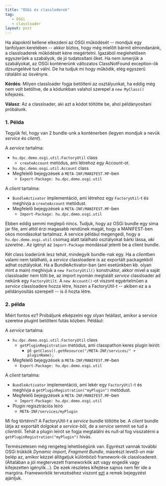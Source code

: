 ```yaml
---
title: "OSGi és classloderek"
tag:
   - OSGi
   - classloader
layout: post
---
```


Ha alapokról kellene elkezdeni az OSGi működését -- mondjuk egy tanfolyam keretében -- akkor biztos, hogy még mielőtt bármit elmondanánk, a classloaderek működését kéne megértetni. Igazából meglehetősen egyszerűek a szabályok, de jó tudatosítani őket. Ha nem ismerjük a szabályokat, az OSGi konténerünk változatos ClassNotFound exception-ök dzsungelévé tud válni. De ha tudjuk mi hogy működik, elég egyszerű rátalálni az ösvényre.

**Kérdés**: Milyen classloader fogja betölteni az osztályunkat, ha eddig még nem volt betöltve, de a kódunkban valahol szerepel a ```new MyClass()``` kifejezés.

**Válasz**: Az a classloader, aki azt a kódot töltötte be, ahol példányosítani próbálunk.

### 1. Példa

Tegyük fel, hogy van 2 bundle-unk a konténerben (legyen mondjuk a nevük *service* és *client*). 

A *service* tartalma:

 * ```hu.dpc.demo.osgi.util.FactoryUtil``` class
     * ```createAccount``` metódus, ami létrehoz egy Account-ot.
 * ```hu.dpc.demo.osgi.util.Account``` class
 * Megfelelő bejegyzések a ```META-INF/MANIFEST.MF```-ben
     * ```Export-Package: hu.dpc.demo.osgi.util```

A *client* tartalma:

* ```BundleActivator``` implementáció, ami létrehoz egy ```FactoryUtil```-t és meghívja a ```createAccount``` metódust.
* Megfelelő bejegyzések a ```META-INF/MANIFEST.MF```-ben
    * ```Import-Package: hu.dpc.demo.osgi.util```

Ebben eddig semmi meglepő nincs. Tudjuk, hogy az OSGi bundle egy sima jar file, ami attól érzi magasabb rendűnek magát, hogy a MANIFEST-ben okos mondásokat tartalmaz. A service például megengedi, hogy  a ```hu.dpc.demo.osgi.util``` csomag alatt található osztályokat bárki lássa, *aki szeretné.*. Az igényt az ```Import-Package``` mondással jelenti be a client bundle.

Két class loaderünk lesz tehát, mindegyik bundle-nak egy. Ha a *client*ben valami nem található, a *service* classloadere is az exportált packagekből adhat osztályokat. Ha a BundleActivator-ban (ami esetünkben kb. olyan mint a main) meghívjuk a ```new FactoryUtil()``` konstruktor, akkor mivel a saját classloader nem tölti be, az import nyomán megtalált *service* classloader ad nekünk egy `FactoryUtilt`. A ```new Account()```-ot viszont egyértelműen a *service* classloadere hozza létre, hiszen a FactoryUtil-t -- akiben ez a a példányosítás szerepelt -- is ő hozta létre.

### 2. példa

Miért fontos ez? Próbáljunk elképzelni egy olyan felállást, amikor a service szeretne plugint betölteni futás közben. Például:

A *service* tartalma:

 * ```hu.dpc.demo.osgi.util.FactoryUtil``` class
     * ```getPluginRegistration``` metódus, ami classpathon keres plugin leírót:
         * pl: ```getClass().getResource("/META-INF/services/" + pluginName);```
 * Megfelelő bejegyzések a ```META-INF/MANIFEST.MF```-ben
     * ```Export-Package: hu.dpc.demo.osgi.util```

A *client* tartalma:

* ```BundleActivator``` implementáció, ami lekér egy ```FactoryUtil```-t és meghívja a ```getPluginRegistration("myPlugin")``` metódust.
* Megfelelő bejegyzések a ```META-INF/MANIFEST.MF```-ben
    * ```Import-Package: hu.dpc.demo.osgi.util```
* Plugin regisztrációs leíró
    * ```META-INF/services/myPlugin```

Mi fog történni? A FactoryUtil-t a *service* bundle töltötte be. A *client* bundle látja az exportált dolgokat a *service*-ből, de a *service* semmit se tud a *client*ről. Tehát a plugin leírót se fogja megtalálni és null-al fog visszatérni a `getPluginRegistration("myPlugin")` hívás.

Természetesen még rengeteg lehetőségünk van. Egyrészt vannak további OSGi trükkök *Dynamic import*, *Fragment Bundle*, másrészt level3-on már belép az, amikor kézzel állítgatjuk különböző framework-ök classloadereit. (Általában a jól megtervezett frameworkök azt vagy engedik vagy kifejezetten igénylik...). De ezek részletes kifejtése sajnos nem fér ide a margóra. Frameworkök tervezéséhez viszont [ezt](http://njbartlett.name/2010/08/30/osgi-readiness-loading-classes.html) a remek bejegyzést ajánljuk.
